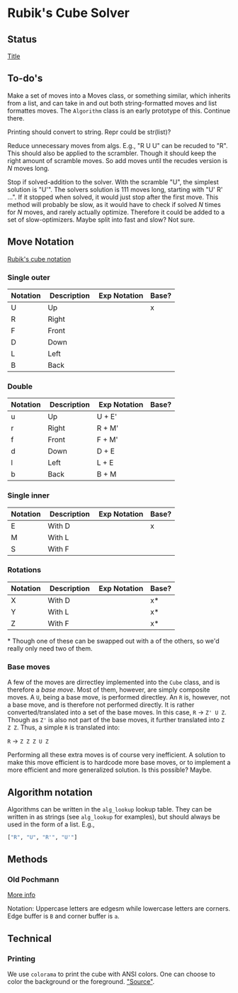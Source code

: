 # Rubik's Cube Solver

## Status
[Title](https://jperm.net/3x3/moves)

## To-do's
Make a set of moves into a Moves class, or something similar, which inherits from a list, and can take in and out both string-formatted moves and list formattes moves. The `Algorithm` class is an early prototype of this. Continue there.

Printing should convert to string. Repr could be str(list)?

Reduce unnecessary moves from algs. E.g., "R U U" can be recuded to "R". This should also be applied to the scrambler. Though it should keep the right amount of scramble moves. So add moves until the recudes version is $N$ moves long.

Stop if solved-addition to the solver. With the scramble "U", the simplest solution is "U'". The solvers solution is 111 moves long, starting with "U' R' ...". If it stopped when solved, it would just stop after the first move. This method will probably be slow, as it would have to check if solved $N$ times for $N$ moves, and rarely actually optimize. Therefore it could be added to a set of slow-optimizers. Maybe split into fast and slow? Not sure.


## Move Notation

[Rubik's cube notation](https://ruwix.com/the-rubiks-cube/notation/)

### Single outer

| Notation |  Description |  Exp Notation | Base? |
| -------- | ------------ | ------------- | ----- |
| U        | Up           |               | x     |
| R        | Right        |               |       |
| F        | Front        |               |       |
| D        | Down         |               |       |
| L        | Left         |               |       |
| B        | Back         |               |       |

### Double

| Notation |  Description |  Exp Notation | Base? |
| -------- | ------------ | ------------- | ----- |
| u        | Up           | U + E'        |       |
| r        | Right        | R + M'        |       |
| f        | Front        | F + M'        |       |
| d        | Down         | D + E         |       |
| l        | Left         | L + E         |       |
| b        | Back         | B + M         |       |

### Single inner

| Notation |  Description |  Exp Notation | Base? |
| -------- | ------------ | ------------- | ----- |
| E        | With D       |               | x     |
| M        | With L       |               |       |
| S        | With F       |               |       |

### Rotations

| Notation |  Description |  Exp Notation | Base? |
| -------- | ------------ | ------------- | ----- |
| X        | With D       |               | x\*   |
| Y        | With L       |               | x\*   |
| Z        | With F       |               | x\*   |

\* Though one of these can be swapped out with a of the others, so we'd really only need two of them.

### Base moves
A few of the moves are dirrectley implemented into the `Cube` class, and is therefore a *base move*. Most of them, however, are simply composite moves. A `U`, being a base move, is performed directley. An `R` is, however, not a base move, and is therefore not performed directly. It is rather converted/translated into a set of the base moves. In this case, `R` $\rightarrow$ `Z' U Z`.
Though as `Z'` is also not part of the base moves, it further translated into `Z Z Z`. Thus, a simple `R` is translated into:

`R` $\rightarrow$ `Z Z Z U Z`

Performing all these extra moves is of course very inefficient. A solution to make this move efficient is to hardcode more base moves, or to implement a more efficient and more generalized solution. Is this possible? Maybe.


## Algorithm notation

Algorithms can be written in the `alg_lookup` lookup table. They can be written in as strings (see `alg_lookup` for examples), but should always be used in the form of a list. E.g.,

```python
["R", "U", "R'", "U'"]
```

## Methods

### Old Pochmann

[More info](https://ruwix.com/the-rubiks-cube/how-to-solve-the-rubiks-cube-blindfolded-tutorial/)

Notation: Uppercase letters are edgesm while lowercase letters are corners.
Edge buffer is `B` and corner buffer is `a`.

## Technical

### Printing
We use `colorama` to print the cube with ANSI colors. One can choose to color the background or the foreground.
["Source"](https://stackoverflow.com/questions/54587206/how-to-change-python-background-to-a-certain-colour-with-colorama).
